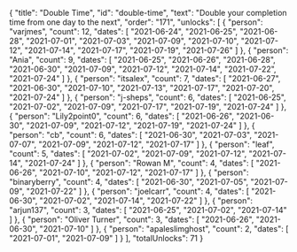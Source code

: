 {
  "title": "Double Time",
  "id": "double-time",
  "text": "Double your completion time from one day to the next",
  "order": "171",
  "unlocks": [
    {
      "person": "varjmes",
      "count": 12,
      "dates": [
        "2021-06-24",
        "2021-06-25",
        "2021-06-28",
        "2021-07-01",
        "2021-07-03",
        "2021-07-09",
        "2021-07-10",
        "2021-07-12",
        "2021-07-14",
        "2021-07-17",
        "2021-07-19",
        "2021-07-26"
      ]
    },
    {
      "person": "Ania",
      "count": 9,
      "dates": [
        "2021-06-25",
        "2021-06-26",
        "2021-06-28",
        "2021-06-30",
        "2021-07-09",
        "2021-07-12",
        "2021-07-14",
        "2021-07-22",
        "2021-07-24"
      ]
    },
    {
      "person": "itsalex",
      "count": 7,
      "dates": [
        "2021-06-27",
        "2021-06-30",
        "2021-07-10",
        "2021-07-13",
        "2021-07-17",
        "2021-07-20",
        "2021-07-24"
      ]
    },
    {
      "person": "j-sheps",
      "count": 6,
      "dates": [
        "2021-06-25",
        "2021-07-02",
        "2021-07-09",
        "2021-07-17",
        "2021-07-19",
        "2021-07-24"
      ]
    },
    {
      "person": "Lily2point0",
      "count": 6,
      "dates": [
        "2021-06-26",
        "2021-06-30",
        "2021-07-09",
        "2021-07-12",
        "2021-07-19",
        "2021-07-24"
      ]
    },
    {
      "person": "cb",
      "count": 6,
      "dates": [
        "2021-06-30",
        "2021-07-03",
        "2021-07-07",
        "2021-07-09",
        "2021-07-12",
        "2021-07-17"
      ]
    },
    {
      "person": "leaf",
      "count": 5,
      "dates": [
        "2021-07-02",
        "2021-07-09",
        "2021-07-12",
        "2021-07-14",
        "2021-07-24"
      ]
    },
    {
      "person": "Rowan M",
      "count": 4,
      "dates": [
        "2021-06-26",
        "2021-07-10",
        "2021-07-12",
        "2021-07-17"
      ]
    },
    {
      "person": "binaryberry",
      "count": 4,
      "dates": [
        "2021-06-30",
        "2021-07-05",
        "2021-07-09",
        "2021-07-22"
      ]
    },
    {
      "person": "joelcarr",
      "count": 4,
      "dates": [
        "2021-06-30",
        "2021-07-02",
        "2021-07-14",
        "2021-07-22"
      ]
    },
    {
      "person": "arjun137",
      "count": 3,
      "dates": [
        "2021-06-25",
        "2021-07-02",
        "2021-07-14"
      ]
    },
    {
      "person": "Oliver Turner",
      "count": 3,
      "dates": [
        "2021-06-26",
        "2021-06-30",
        "2021-07-10"
      ]
    },
    {
      "person": "apaleslimghost",
      "count": 2,
      "dates": [
        "2021-07-01",
        "2021-07-09"
      ]
    }
  ],
  "totalUnlocks": 71
}